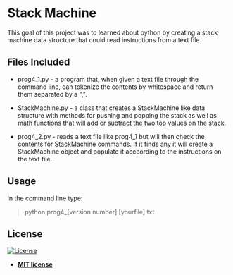 # Stack Machine

This goal of this project was to learned about python by creating a stack machine data structure that 
could read instructions from a text file.

## Files Included 

* prog4_1.py - a program that, when given a text file through the command line,
can tokenize the contents by whitespace and return them separated by a ",".

* StackMachine.py - a class that creates a StackMachine like data structure with 
methods for pushing and popping the stack as well as math functions that will add
or subtract the two top values on the stack.

* prog4_2.py - reads a text file like prog4_1 but will then check the contents for 
StackMachine commands. If it finds any it will create a StackMachine object and 
populate it acccording to the instructions on the text file.

## Usage

In the command line type:

> python prog4_[version number] [yourfile].txt

## License

[![License](http://img.shields.io/:license-mit-blue.svg?style=flat-square)](http://badges.mit-license.org)

- **[MIT license](http://opensource.org/licenses/mit-license.php)**

